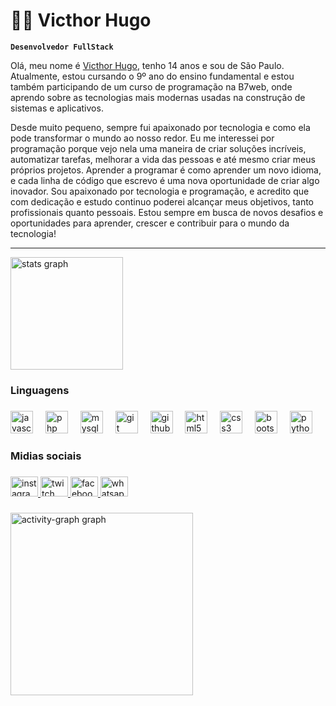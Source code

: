 # 👨‍💻 Victhor Hugo

**`Desenvolvedor FullStack`**

Olá, meu nome é [Victhor Hugo](https://www.instagram.com/victhorhugo73/), tenho 14 anos e sou de São Paulo. Atualmente, estou cursando o 9º ano do ensino fundamental e estou também participando de um curso de programação na B7web, onde aprendo sobre as tecnologias mais modernas usadas na construção de sistemas e aplicativos.

Desde muito pequeno, sempre fui apaixonado por tecnologia e como ela pode transformar o mundo ao nosso redor. Eu me interessei por programação porque vejo nela uma maneira de criar soluções incríveis, automatizar tarefas, melhorar a vida das pessoas e até mesmo criar meus próprios projetos. Aprender a programar é como aprender um novo idioma, e cada linha de código que escrevo é uma nova oportunidade de criar algo inovador.
Sou apaixonado por tecnologia e programação, e acredito que com dedicação e estudo continuo poderei alcançar meus objetivos, tanto profissionais quanto pessoais. Estou sempre em busca de novos desafios e oportunidades para aprender, crescer e contribuir para o mundo da tecnologia!
<hr>

<div align="left">
  <img src="https://github-readme-stats.vercel.app/api?username=VicthorHugo-stack&hide_title=false&hide_rank=false&show_icons=true&include_all_commits=true&count_private=true&disable_animations=false&theme=gruvbox&locale=en&hide_border=false&order=1" height="180" alt="stats graph"  />
</div>

###

<h3 align="left">Linguagens</h3>

###

<div align="left">
  <img src="https://cdn.jsdelivr.net/gh/devicons/devicon/icons/javascript/javascript-original.svg" height="36" alt="javascript logo"  />
  <img width="12" />
  <img src="https://cdn.jsdelivr.net/gh/devicons/devicon/icons/php/php-original.svg" height="36" alt="php logo"  />
  <img width="12" />
  <img src="https://cdn.jsdelivr.net/gh/devicons/devicon/icons/mysql/mysql-original.svg" height="36" alt="mysql logo"  />
  <img width="12" />
  <img src="https://cdn.jsdelivr.net/gh/devicons/devicon/icons/git/git-original.svg" height="36" alt="git logo"  />
  <img width="12" />
  <img src="https://cdn.jsdelivr.net/gh/devicons/devicon/icons/github/github-original.svg" height="36" alt="github logo"  />
  <img width="12" />
  <img src="https://cdn.jsdelivr.net/gh/devicons/devicon/icons/html5/html5-original.svg" height="36" alt="html5 logo"  />
  <img width="12" />
  <img src="https://cdn.jsdelivr.net/gh/devicons/devicon/icons/css3/css3-original.svg" height="36" alt="css3 logo"  />
  <img width="12" />
  <img src="https://cdn.jsdelivr.net/gh/devicons/devicon/icons/bootstrap/bootstrap-original.svg" height="36" alt="bootstrap logo"  />
  <img width="12" />
  <img src="https://cdn.jsdelivr.net/gh/devicons/devicon/icons/python/python-original.svg" height="36" alt="python logo"  />
</div>

###

<h3 align="left">Midias sociais</h3>

###

<div align="left">
  <a href="https://www.instagram.com/victhorhugo73/" target="_blank">
    <img src="https://raw.githubusercontent.com/maurodesouza/profile-readme-generator/master/src/assets/icons/social/instagram/default.svg" width="44" height="32" alt="instagram logo"  />
  </a>
  <a href="https://www.twitch.tv/victhorhugo_dev" target="_blank">
    <img src="https://raw.githubusercontent.com/maurodesouza/profile-readme-generator/master/src/assets/icons/social/twitch/default.svg" width="44" height="32" alt="twitch logo"  />
  </a>
  <a href="https://www.facebook.com/profile.php?id=100094286922411" target="_blank">
    <img src="https://raw.githubusercontent.com/maurodesouza/profile-readme-generator/master/src/assets/icons/social/facebook/default.svg" width="44" height="32" alt="facebook logo"  />
  </a>
  <a href="https://wa.me/5511992566753" target="_blank">
    <img src="https://raw.githubusercontent.com/maurodesouza/profile-readme-generator/master/src/assets/icons/social/whatsapp/default.svg" width="44" height="32" alt="whatsapp logo"  />
  </a>
</div>

###

<div align="left">
</div>

###

<div align="left">
  <img src="https://github-readme-activity-graph.vercel.app/graph?username=VicthorHugo-stack&radius=16&theme=gruvbox&area=true&order=5" height="292" alt="activity-graph graph"  />
</div>

###
